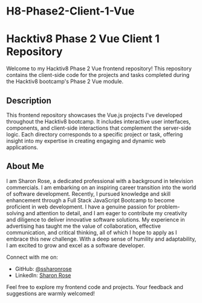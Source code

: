 # H8-Phase2-Client-1-Vue
# Hacktiv8 Phase 2 Vue Client 1 Repository

Welcome to my Hacktiv8 Phase 2 Vue frontend repository! This repository contains the client-side code for the projects and tasks completed during the Hacktiv8 bootcamp's Phase 2 Vue module.

## Description

This frontend repository showcases the Vue.js projects I've developed throughout the Hacktiv8 bootcamp. It includes interactive user interfaces, components, and client-side interactions that complement the server-side logic. Each directory corresponds to a specific project or task, offering insight into my expertise in creating engaging and dynamic web applications.

## About Me

I am Sharon Rose, a dedicated professional with a background in television commercials. I am embarking on an inspiring career transition into the world of software development. Recently, I pursued knowledge and skill enhancement through a Full Stack JavaScript Bootcamp to become proficient in web development. I have a genuine passion for problem-solving and attention to detail, and I am eager to contribute my creativity and diligence to deliver innovative software solutions. My experience in advertising has taught me the value of collaboration, effective communication, and critical thinking, all of which I hope to apply as I embrace this new challenge. With a deep sense of humility and adaptability, I am excited to grow and excel as a software developer.

Connect with me on:
- GitHub: [@ssharonrose](https://github.com/ssharonrose)
- LinkedIn: [Sharon Rose](http://www.linkedin.com/in/SharonnRose)

Feel free to explore my frontend code and projects. Your feedback and suggestions are warmly welcomed!
